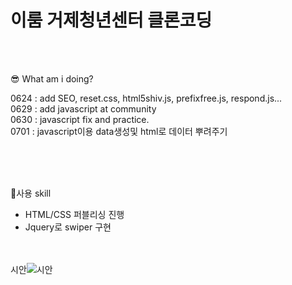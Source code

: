 <h1>이룸 거제청년센터 클론코딩</h1>

<br><br>


😎 What am i doing?

0624 : add SEO, reset.css, html5shiv.js, prefixfree.js, respond.js...
<br>
0629 : add javascript at community
<br>
0630 : javascript fix and practice.
<br>
0701 : javascript이용 data생성및 html로 데이터 뿌려주기

<br><br><br>


💪사용 skill
 - HTML/CSS 퍼블리싱 진행 
 - Jquery로 swiper 구현
<br><br><br>

 시안![시안](https://user-images.githubusercontent.com/83911617/174971060-6198ba19-13b4-4c63-8a01-543a19514cbb.png)

 
